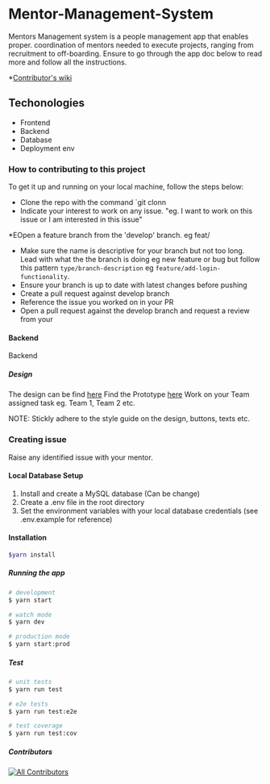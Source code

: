 # Mentor-Management-System

Mentors Management system is a people management app that enables proper.
coordination of mentors needed to execute projects, ranging from recruitment to off-boarding. Ensure to go through the app doc below to read more and follow all the instructions.

\*[Contributor's wiki](https://github.com/ALCOpenSource/Mentor-Management-System-Team-1/wiki)

## Techonologies

-  Frontend
-  Backend
-  Database
-  Deployment env

### How to contributing to this project

To get it up and running on your local machine, follow the steps below:

-  Clone the repo with the command `git clonn
-  Indicate your interest to work on any issue. "eg. I want to work on this issue or I am interested in this issue"

\*EOpen a feature branch from the 'develop' branch. eg feat/

-  Make sure the name is descriptive for your branch but not too long. Lead with what the the branch is doing eg new feature or bug but follow this pattern `type/branch-description` eg `feature/add-login-functionality`.
-  Ensure your branch is up to date with latest changes before pushing
-  Create a pull request against develop branch
-  Reference the issue you worked on in your PR
-  Open a pull request against the develop branch and request a review from your

#### Backend

Backend

##### Design

The design can be find [here](https://www.figma.com/file/JNZKj3lachPypSOMBOhC1e/MMS-ALC-0pen-Source-Project?t=oxc4As0deSW7RNa8-0)
Find the Prototype [here](https://www.figma.com/proto/JNZKj3lachPypSOMBOhC1e/MMS-ALC-0pen-Source-Project?page-id=6782%3A4428&node-id=6784%3A6712&viewport=565%2C382%2C0.02&scaling=min-zoom&starting-point-node-id=6784%3A6712)
Work on your Team assigned task eg. Team 1, Team 2 etc.

NOTE: Stickly adhere to the style guide on the design, buttons, texts etc.

### Creating issue

Raise any identified issue with your mentor.

#### Local Database Setup

1. Install and create a MySQL database (Can be change)
2. Create a .env file in the root directory
3. Set the environment variables with your local database credentials (see .env.example for reference)

#### Installation

```bash
$yarn install
```

##### Running the app

```bash
# development
$ yarn start

# watch mode
$ yarn dev

# production mode
$ yarn start:prod
```

##### Test

```bash
# unit tests
$ yarn run test

# e2e tests
$ yarn run test:e2e

# test coverage
$ yarn run test:cov
```

##### Contributors

<!-- ALL-CONTRIBUTORS-LIST:START - Do not remove or modify this section -->
<!-- prettier-ignore-start -->
<!-- markdownlint-disable -->

<!-- markdownlint-restore -->
<!-- prettier-ignore-end -->

<!-- ALL-CONTRIBUTORS-LIST:END -->

<!-- ALL-CONTRIBUTORS-BADGE:START - Do not remove or modify this section -->

[![All Contributors](https://img.shields.io/badge/all_contributors-8-orange.svg?style=flat-square)](#contributors)

<!-- ALL-CONTRIBUTORS-BADGE:END -->
